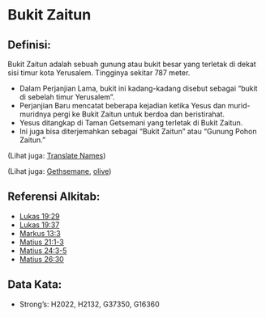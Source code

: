 # Bukit Zaitun

## Definisi:

Bukit Zaitun adalah sebuah gunung atau bukit besar yang terletak di dekat sisi timur kota Yerusalem. Tingginya sekitar 787 meter.

* Dalam Perjanjian Lama, bukit ini kadang-kadang disebut sebagai “bukit di sebelah timur Yerusalem”.
* Perjanjian Baru mencatat beberapa kejadian ketika Yesus dan murid-muridnya pergi ke Bukit Zaitun untuk berdoa dan beristirahat.
* Yesus ditangkap di Taman Getsemani yang terletak di Bukit Zaitun.
* Ini juga bisa diterjemahkan sebagai “Bukit Zaitun” atau “Gunung Pohon Zaitun.”

(Lihat juga: [Translate Names](rc://en/ta/man/translate/translate-names))

(Lihat juga: [Gethsemane](../names/gethsemane.md), [olive](../other/olive.md))

## Referensi Alkitab:

* [Lukas 19:29](rc://en/tn/help/luk/19/29)
* [Lukas 19:37](rc://en/tn/help/luk/19/37)
* [Markus 13:3](rc://en/tn/help/mrk/13/03)
* [Matius 21:1-3](rc://en/tn/help/mat/21/01)
* [Matius 24:3-5](rc://en/tn/help/mat/24/03)
* [Matius 26:30](rc://en/tn/help/mat/26/30)

## Data Kata:

* Strong’s: H2022, H2132, G37350, G16360
